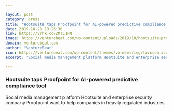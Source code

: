 ```yaml
---

layout: post
category: press
title: "Hootsuite taps Proofpoint for AI-powered predictive compliance tool"
date: 2019-10-28 13:26:30
link: https://vrhk.co/2MTL1HN
image: https://venturebeat.com/wp-content/uploads/2019/10/hootsuite-proofpoint-logos.png?w=1200&strip=all
domain: venturebeat.com
author: "VentureBeat"
icon: https://venturebeat.com/wp-content/themes/vb-news/img/favicon.ico
excerpt: "Social media management platform Hootsuite and enterprise security company Proofpoint want to help companies in heavily regulated industries."

---
```


### Hootsuite taps Proofpoint for AI-powered predictive compliance tool

Social media management platform Hootsuite and enterprise security company Proofpoint want to help companies in heavily regulated industries.